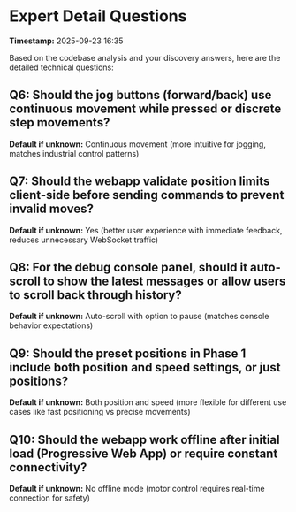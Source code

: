 # Expert Detail Questions

**Timestamp:** 2025-09-23 16:35

Based on the codebase analysis and your discovery answers, here are the detailed technical questions:

## Q6: Should the jog buttons (forward/back) use continuous movement while pressed or discrete step movements?
**Default if unknown:** Continuous movement (more intuitive for jogging, matches industrial control patterns)

## Q7: Should the webapp validate position limits client-side before sending commands to prevent invalid moves?
**Default if unknown:** Yes (better user experience with immediate feedback, reduces unnecessary WebSocket traffic)

## Q8: For the debug console panel, should it auto-scroll to show the latest messages or allow users to scroll back through history?
**Default if unknown:** Auto-scroll with option to pause (matches console behavior expectations)

## Q9: Should the preset positions in Phase 1 include both position and speed settings, or just positions?
**Default if unknown:** Both position and speed (more flexible for different use cases like fast positioning vs precise movements)

## Q10: Should the webapp work offline after initial load (Progressive Web App) or require constant connectivity?
**Default if unknown:** No offline mode (motor control requires real-time connection for safety)